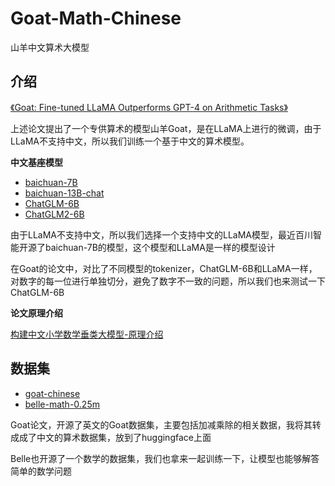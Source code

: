 # Goat-Math-Chinese

山羊中文算术大模型

## 介绍

[《Goat: Fine-tuned LLaMA Outperforms GPT-4 on Arithmetic Tasks》](https://arxiv.org/pdf/2305.14201.pdf)

上述论文提出了一个专供算术的模型山羊Goat，是在LLaMA上进行的微调，由于LLaMA不支持中文，所以我们训练一个基于中文的算术模型。

**中文基座模型**

- [baichuan-7B](https://github.com/baichuan-inc/baichuan-7B)
- [baichuan-13B-chat](https://huggingface.co/baichuan-inc/Baichuan-13B-Chat)
- [ChatGLM-6B](https://github.com/THUDM/ChatGLM-6B)
- [ChatGLM2-6B](https://github.com/THUDM/ChatGLM2-6B)

由于LLaMA不支持中文，所以我们选择一个支持中文的LLaMA模型，最近百川智能开源了baichuan-7B的模型，这个模型和LLaMA是一样的模型设计

在Goat的论文中，对比了不同模型的tokenizer，ChatGLM-6B和LLaMA一样，对数字的每一位进行单独切分，避免了数字不一致的问题，所以我们也来测试一下ChatGLM-6B

**论文原理介绍**

[构建中文小学数学垂类大模型-原理介绍](https://zhuanlan.zhihu.com/p/637999512)


## 数据集

- [goat-chinese](https://huggingface.co/datasets/supinyu/goat-chinese)
- [belle-math-0.25m](https://huggingface.co/datasets/BelleGroup/school_math_0.25M)

Goat论文，开源了英文的Goat数据集，主要包括加减乘除的相关数据，我将其转成成了中文的算术数据集，放到了huggingface上面

Belle也开源了一个数学的数据集，我们也拿来一起训练一下，让模型也能够解答简单的数学问题


## 